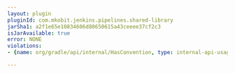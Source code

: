 ```yaml
---
layout: plugin
pluginId: com.mkobit.jenkins.pipelines.shared-library
jarSha1: a2f1e65e10834606d80650615a43ceeee37cf2c3
isJarAvailable: true
error: NONE
violations:
- {name: org/gradle/api/internal/HasConvention, type: internal-api-usage}

---
```

